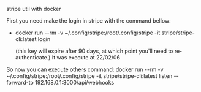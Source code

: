 stripe util with docker

First you need make the login in stripe with the command bellow:
- docker run --rm -v ~/.config/stripe:/root/.config/stripe -it stripe/stripe-cli:latest login
  
  (this key will expire after 90 days, at which point you'll need to re-authenticate.)
  It was execute at 22/02/06

So now you can execute others command:
docker run --rm -v ~/.config/stripe:/root/.config/stripe -it stripe/stripe-cli:latest listen --forward-to 192.168.0.1:3000/api/webhooks
